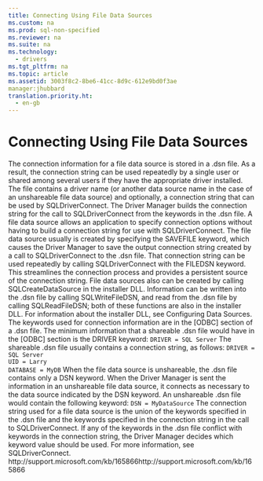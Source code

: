 ```yaml
---
title: Connecting Using File Data Sources
ms.custom: na
ms.prod: sql-non-specified
ms.reviewer: na
ms.suite: na
ms.technology: 
  - drivers
ms.tgt_pltfrm: na
ms.topic: article
ms.assetid: 3003f8c2-8be6-41cc-8d9c-612e9bd0f3ae
manager:jhubbard
translation.priority.ht: 
  - en-gb
---
```

# Connecting Using File Data Sources
<?xml version="1.0" encoding="utf-8"?>
<developerReferenceWithoutSyntaxDocument xmlns="http://ddue.schemas.microsoft.com/authoring/2003/5" xmlns:xlink="http://www.w3.org/1999/xlink" xmlns:xsi="http://www.w3.org/2001/XMLSchema-instance" xsi:schemaLocation="http://ddue.schemas.microsoft.com/authoring/2003/5 http://dduestorage.blob.core.windows.net/ddueschema/developer.xsd">
  <introduction>
    <para>The connection information for a file data source is stored in a .dsn file. As a result, the connection string can be used repeatedly by a single user or shared among several users if they have the appropriate driver installed. The file contains a driver name (or another data source name in the case of an unshareable file data source) and optionally, a connection string that can be used by <legacyBold>SQLDriverConnect</legacyBold>. The Driver Manager builds the connection string for the call to <legacyBold>SQLDriverConnect</legacyBold> from the keywords in the .dsn file.</para>
    <para>A file data source allows an application to specify connection options without having to build a connection string for use with <legacyBold>SQLDriverConnect</legacyBold>. The file data source usually is created by specifying the <legacyBold>SAVEFILE</legacyBold> keyword, which causes the Driver Manager to save the output connection string created by a call to <legacyBold>SQLDriverConnect</legacyBold> to the .dsn file. That connection string can be used repeatedly by calling <legacyBold>SQLDriverConnect</legacyBold> with the <legacyBold>FILEDSN</legacyBold> keyword. This streamlines the connection process and provides a persistent source of the connection string.</para>
    <para>File data sources also can be created by calling <legacyBold>SQLCreateDataSource</legacyBold> in the installer DLL. Information can be written into the .dsn file by calling <legacyBold>SQLWriteFileDSN</legacyBold>, and read from the .dsn file by calling <legacyBold>SQLReadFileDSN</legacyBold>; both of these functions are also in the installer DLL. For information about the installer DLL, see <legacyLink xlink:href="f11985c2-c054-4ab4-840e-aca4c585c9d8">Configuring Data Sources</legacyLink>.</para>
    <para>The keywords used for connection information are in the [ODBC] section of a .dsn file. The minimum information that a shareable .dsn file would have in the [ODBC] section is the DRIVER keyword:</para>
    <code>DRIVER = SQL Server</code>
    <para>The shareable .dsn file usually contains a connection string, as follows:</para>
    <code>DRIVER = SQL Server
UID = Larry
DATABASE = MyDB</code>
    <para>When the file data source is unshareable, the .dsn file contains only a <legacyBold>DSN</legacyBold> keyword. When the Driver Manager is sent the information in an unshareable file data source, it connects as necessary to the data source indicated by the <legacyBold>DSN</legacyBold> keyword. An unshareable .dsn file would contain the following keyword:</para>
    <code>DSN = MyDataSource</code>
    <para>The connection string used for a file data source is the union of the keywords specified in the .dsn file and the keywords specified in the connection string in the call to <legacyBold>SQLDriverConnect</legacyBold>. If any of the keywords in the .dsn file conflict with keywords in the connection string, the Driver Manager decides which keyword value should be used. For more information, see <legacyLink xlink:href="e299be1d-5c74-4ede-b6a3-430eb189134f">SQLDriverConnect</legacyLink>.</para>
  </introduction>
  <relatedTopics>
<externalLink><linkText>http://support.microsoft.com/kb/165866</linkText><linkUri>http://support.microsoft.com/kb/165866</linkUri></externalLink>
</relatedTopics>
</developerReferenceWithoutSyntaxDocument>